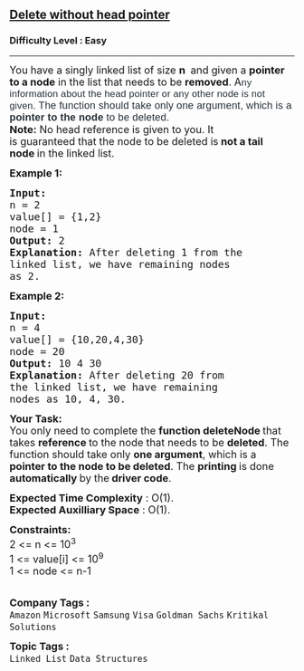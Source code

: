 <h2><a href="https://www.geeksforgeeks.org/problems/delete-without-head-pointer/1?page=1&category=Linked%20List&sortBy=submissions">Delete without head pointer</a></h2><h3>Difficulty Level : Easy</h3><hr><div class="problems_problem_content__Xm_eO"><p><span style="font-size: 18px;">You have a singly linked list of size <strong>n&nbsp;</strong> and given a <strong>pointer</strong> <strong>to a node</strong> in the list that needs to be <strong>removed</strong>. A</span><span style="background-color: #ffffff; color: #273239; font-family: Nunito, sans-serif; font-size: 17px; letter-spacing: 0.162px;">ny information about the head pointer or any other node is not given.&nbsp;</span><span style="color: #273239; font-family: Nunito, sans-serif;"><span style="font-size: 18px; letter-spacing: 0.162px;">The function should take only one argument, which is a <strong>pointer to the node</strong> to be deleted.<br></span></span><span style="font-size: 18px;"><strong>Note:</strong> No head reference is given to you. It is&nbsp;guaranteed&nbsp;that the node to be deleted is<strong>&nbsp;not a tail node&nbsp;</strong>in the linked list.</span></p>
<p><span style="font-size: 18px;"><strong>Example 1:</strong></span></p>
<pre><span style="font-size: 18px;"><strong>Input:
</strong>n = 2
value[] = {1,2}
node = 1
<strong>Output: </strong>2<strong>
Explanation: </strong>After deleting 1 from the
linked list, we have remaining nodes
as 2.</span>
</pre>
<p><span style="font-size: 18px;"><strong>Example 2:</strong></span></p>
<pre><span style="font-size: 18px;"><strong>Input:
</strong>n = 4
value[] = {10,20,4,30}
node = 20
<strong>Output: </strong>10 4 30<strong>
Explanation: </strong>After deleting 20 from
the linked list, we have remaining
nodes as 10, 4, 30.</span></pre>
<p><span style="font-size: 18px;"><strong>Your Task:</strong><br>You only need to complete the <strong>function deleteNode </strong>that takes <strong>reference </strong>to the node that needs to be <strong>deleted</strong>. The function should take only <strong>one argument</strong>, which is a <strong>pointer to the node to be deleted</strong>. The <strong>printing </strong>is done <strong>automatically </strong>by the<strong> driver code</strong>.</span></p>
<p><span style="font-size: 18px;"><strong>Expected Time Complexity</strong> : O(1).<br><strong>Expected Auxilliary Space</strong> : O(1).</span></p>
<p><span style="font-size: 18px;"><strong>Constraints:</strong><br>2 &lt;= n &lt;= 10<sup>3&nbsp;</sup>&nbsp;<br>1 &lt;= value[i] &lt;= 10<sup>9</sup> <br>1 &lt;= node &lt;= n-1<br><br></span></p></div><p><span style=font-size:18px><strong>Company Tags : </strong><br><code>Amazon</code>&nbsp;<code>Microsoft</code>&nbsp;<code>Samsung</code>&nbsp;<code>Visa</code>&nbsp;<code>Goldman Sachs</code>&nbsp;<code>Kritikal Solutions</code>&nbsp;<br><p><span style=font-size:18px><strong>Topic Tags : </strong><br><code>Linked List</code>&nbsp;<code>Data Structures</code>&nbsp;